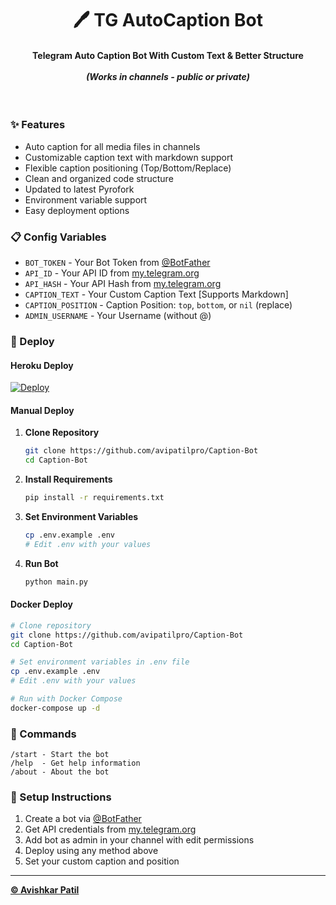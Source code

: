 <h1 align='center'>🖊️ TG AutoCaption Bot </h1>

<h4 align='center'>Telegram Auto Caption Bot With Custom Text & Better Structure<br><br><i>(Works in channels - public or private)</i> </h4><br>

[//]: # (<h4 align='center'>✯ Demo Bot ✯<br></h4>)

[//]: # (<h3 align='center' ><b><a href="https://telegram.me/CapXBot">¢αρтισи вσт</a></b></h3>)

### ✨ Features

- Auto caption for all media files in channels
- Customizable caption text with markdown support
- Flexible caption positioning (Top/Bottom/Replace)
- Clean and organized code structure
- Updated to latest Pyrofork
- Environment variable support
- Easy deployment options

### 📋 Config Variables

- `BOT_TOKEN` - Your Bot Token from [@BotFather](https://t.me/BotFather)
- `API_ID` - Your API ID from [my.telegram.org](https://my.telegram.org)
- `API_HASH` - Your API Hash from [my.telegram.org](https://my.telegram.org)
- `CAPTION_TEXT` - Your Custom Caption Text [Supports Markdown]
- `CAPTION_POSITION` - Caption Position: `top`, `bottom`, or `nil` (replace)
- `ADMIN_USERNAME` - Your Username (without @)

### 🚀 Deploy

#### Heroku Deploy
[![Deploy](https://www.herokucdn.com/deploy/button.svg)](https://heroku.com/deploy)

#### Manual Deploy

1. **Clone Repository**
   ```bash
   git clone https://github.com/avipatilpro/Caption-Bot
   cd Caption-Bot
   ```

2. **Install Requirements**
   ```bash
   pip install -r requirements.txt
   ```

3. **Set Environment Variables**
   ```bash
   cp .env.example .env
   # Edit .env with your values
   ```

4. **Run Bot**
   ```bash
   python main.py
   ```

#### Docker Deploy

```bash
# Clone repository
git clone https://github.com/avipatilpro/Caption-Bot
cd Caption-Bot

# Set environment variables in .env file
cp .env.example .env
# Edit .env with your values

# Run with Docker Compose
docker-compose up -d
```

### 🤖 Commands

```
/start - Start the bot
/help  - Get help information
/about - About the bot
```



### 🔧 Setup Instructions

1. Create a bot via [@BotFather](https://t.me/BotFather)
2. Get API credentials from [my.telegram.org](https://my.telegram.org)
3. Add bot as admin in your channel with edit permissions
4. Deploy using any method above
5. Set your custom caption and position

---

**[© Avishkar Patil](https://github.com/avipatilpro)**
